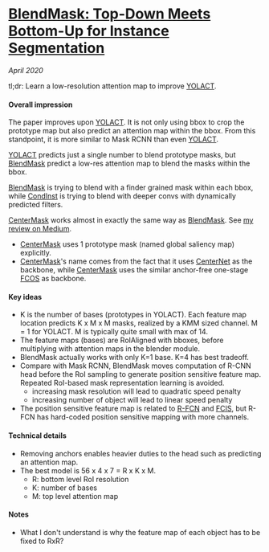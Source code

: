 # [BlendMask: Top-Down Meets Bottom-Up for Instance Segmentation](https://arxiv.org/abs/2001.00309)

_April 2020_

tl;dr: Learn a low-resolution attention map to improve [YOLACT](yolact.md). 

#### Overall impression
The paper improves upon [YOLACT](yolact.md). It is not only using bbox to crop the prototype map but also predict an attention map within the bbox. From this standpoint, it is more similar to Mask RCNN than even [YOLACT](yolact.md). 

[YOLACT](yolact.md) predicts just a single number to blend prototype masks, but [BlendMask](blendmask.md) predict a low-res attention map to blend the masks within the bbox. 

[BlendMask](blendmask.md) is trying to blend with a finder grained mask within each bbox, while [CondInst](condinst.md) is trying to blend with deeper convs with dynamically predicted filters. 

[CenterMask](centermask.md) works almost in exactly the same way as [BlendMask](blendmask.md). See [my review on Medium](https://towardsdatascience.com/single-stage-instance-segmentation-a-review-1eeb66e0cc49).

- [CenterMask](centermask.md) uses 1 prototype mask (named global saliency map) explicitly. 
- [CenterMask](centermask.md)'s name comes from the fact that it uses [CenterNet](centernet.md) as the backbone, while [CenterMask](centermask.md) uses the similar anchor-free one-stage [FCOS](fcos.md) as backbone.

#### Key ideas
- K is the number of bases (prototypes in YOLACT). Each feature map location predicts K x M x M masks, realized by a KMM sized channel. M = 1 for YOLACT. M is typically quite small with max of 14.
- The feature maps (bases) are RoIAligned with bboxes, before multiplying with attention maps in the blender module. 
- BlendMask actually works with only K=1 base. K=4 has best tradeoff.
- Compare with Mask RCNN, BlendMask moves computation of R-CNN head before the RoI sampling to generate position sensitive feature map. Repeated RoI-based mask representation learning is avoided. 
	- increasing mask resolution will lead to quadratic speed penalty
	- increasing number of object will lead to linear speed penalty
- The position sensitive feature map is related to [R-FCN](rfcn.md) and [FCIS](fcis.md), but R-FCN has hard-coded position sensitive mapping with more channels. 

#### Technical details
- Removing anchors enables heavier duties to the head such as predicting an attention map.
- The best model is 56 x 4 x 7 = R x K x M. 
	- R: bottom level RoI resolution
	- K: number of bases
	- M: top level attention map


#### Notes
- What I don't understand is why the feature map of each object has to be fixed to RxR?


